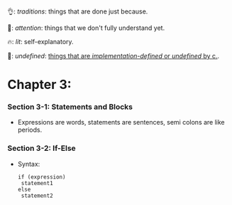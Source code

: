 👌: *traditions*: things that are done just because.

👀: *attention*: things that we don't fully understand yet.

🔥: *lit*: self-explanatory.

🦆: *undefined*: [things that are *implementation-defined* or *undefined* by c.](https://stackoverflow.com/questions/2397984/undefined-unspecified-and-implementation-defined-behavior).

# Chapter 3:

### Section 3-1: Statements and Blocks
  - Expressions are words, statements are sentences, semi colons are like periods.
  
### Section 3-2: If-Else
  * Syntax:
      ~~~~ 
      if (expression)
       statement1
      else
       statement2 
       ~~~~

